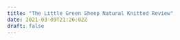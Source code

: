 ```yaml
---
title: "The Little Green Sheep Natural Knitted Review"
date: 2021-03-09T21:26:02Z
draft: false
---
```

